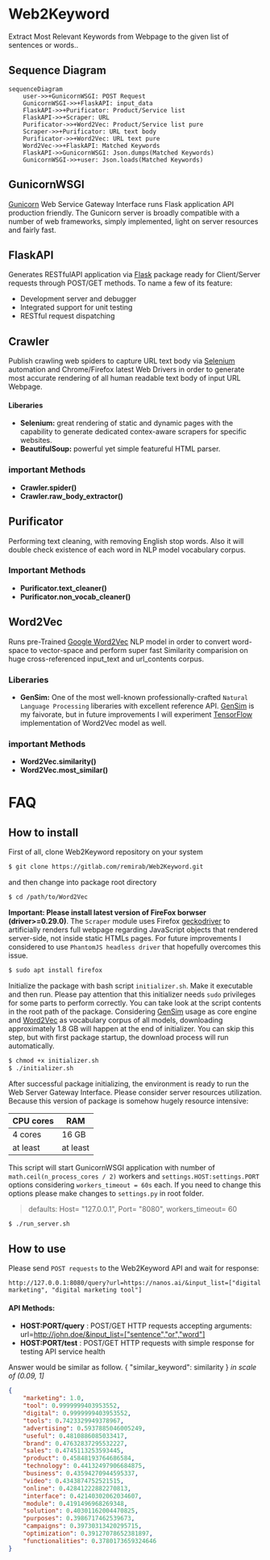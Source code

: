 # Web2Keyword
Extract Most Relevant Keywords from Webpage to the given list of sentences or words..

## Sequence Diagram
```mermaid
sequenceDiagram
    user->>+GunicornWSGI: POST Request
    GunicornWSGI->>+FlaskAPI: input_data
    FlaskAPI->>+Purificator: Product/Service list
    FlaskAPI->>+Scraper: URL
    Purificator->>+Word2Vec: Product/Service list pure
    Scraper->>+Purificator: URL text body
    Purificator->>+Word2Vec: URL text pure
    Word2Vec->>+FlaskAPI: Matched Keywords
    FlaskAPI->>GunicornWSGI: Json.dumps(Matched Keywords)
    GunicornWSGI->>+user: Json.loads(Matched Keywords)
```

## GunicornWSGI
[Gunicorn](https://gunicorn.org/) Web Service Gateway Interface runs Flask application API production friendly. The Gunicorn server is broadly compatible with a number of web frameworks, simply implemented, light on server resources and fairly fast.

## FlaskAPI
Generates RESTfulAPI application via [Flask](https://en.wikipedia.org/wiki/Flask_(web_framework)) package ready for Client/Server requests through POST/GET methods. To name a few of its feature:
* Development server and debugger
* Integrated support for unit testing
* RESTful request dispatching

## Crawler
Publish crawling web spiders to capture URL text body via [Selenium](https://www.selenium.dev/) automation and Chrome/Firefox latest Web Drivers in order to generate most accurate rendering of all human readable text body of input URL Webpage.
#### Liberaries
+ **Selenium:** great rendering of static and dynamic pages with the capability to generate dedicated contex-aware scrapers for specific websites. 
+ **BeautifulSoup:** powerful yet simple featureful HTML parser.
### important Methods
- **Crawler.spider()**
- **Crawler.raw_body_extractor()**
 
## Purificator
Performing text cleaning, with removing English stop words. Also it will double check existence of each word in NLP model vocabulary corpus.
### Important Methods
- **Purificator.text_cleaner()**
- **Purificator.non_vocab_cleaner()**

## Word2Vec
Runs pre-Trained [Google Word2Vec](https://code.google.com/archive/p/word2vec/) NLP model in order to convert word-space to vector-space and perform super fast Similarity comparision on huge cross-referenced input_text and url_contents corpus.
### Liberaries
+ **GenSim:** One of the most well-known professionally-crafted `Natural Language Processing` liberaries with excellent reference API. [GenSim](https://radimrehurek.com/gensim/) is my faivorate, but in future improvements I will experiment [TensorFlow](https://www.tensorflow.org/) implementation of Word2Vec model as well. 
### important Methods
- **Word2Vec.similarity()**
- **Word2Vec.most_similar()**

# FAQ
## How to install
First of all, clone Web2Keyword repository on your system
```bash
$ git clone https://gitlab.com/remirab/Web2Keyword.git
```
and then change into package root directory
```bash
$ cd /path/to/Word2Vec
```
**Important: Please install latest version of FireFox borwser (driver>=0.29.0)**. The `Scraper` module uses Firefox [geckodriver](https://github.com/mozilla/geckodriver) to artificially renders full webpage regarding JavaScript objects that rendered server-side, not inside static HTMLs pages. For future improvements I considered to use `PhantomJS headless driver` that hopefully overcomes this issue.
```bash
$ sudo apt install firefox
```
Initialize the package with bash script `initializer.sh`. Make it executable and then run. Please pay attention that this initializer needs `sudo` privileges for some parts to perform correctly. You can take look at the script contents in the root path of the package. Considering [GenSim](https://pypi.org/project/gensim/) usage as core engine and [Word2Vec](https://en.wikipedia.org/wiki/Word2vec) as vocabulary corpus of all models, downloading approximately 1.8 GB will happen at the end of initializer. You can skip this step, but with first package startup, the download process will run automatically. 
```bash
$ chmod +x initializer.sh
$ ./initializer.sh
```
After successful package initializing, the environment is ready to run the Web Server Gateway Interface. Please consider server resources utilization. Because this version of package is somehow hugely resource intensive:

| CPU cores     | RAM           |
| ------------- | ------------- |
| 4 cores       | 16 GB         |
| at least      | at least      |

This script will start GunicornWSGI application with number of `math.ceil(n_process_cores / 2)` workers and `settings.HOST:settings.PORT` options considering `workers_timeout = 60s` each. If you need to change this options please make changes to `settings.py` in root folder.

> defaults: Host= "127.0.0.1", Port= "8080", workers_timeout= 60

```bash
$ ./run_server.sh
```
## How to use
Please send `POST requests` to the Web2Keyword API and wait for response:
```
http://127.0.0.1:8080/query?url=https://nanos.ai/&input_list=["digital marketing", "digital marketing tool"]
```
#### API Methods:
+ **HOST:PORT/query** : POST/GET HTTP requests accepting arguments: url=http://john.doe/&input_list=["sentence","or","word"]
+ **HOST:PORT/test** : POST/GET HTTP requests with simple response for testing API service health

Answer would be similar as follow. { "similar_keyword": similarity } *in scale of (0.09, 1]*
```json
{
    "marketing": 1.0,
    "tool": 0.9999999403953552,
    "digital": 0.9999999403953552,
    "tools": 0.7423329949378967,
    "advertising": 0.5937885046005249,
    "useful": 0.4810886085033417,
    "brand": 0.47632837295532227,
    "sales": 0.4745113253593445,
    "product": 0.45848193764686584,
    "technology": 0.44132497906684875,
    "business": 0.43594270944595337,
    "video": 0.4343874752521515,
    "online": 0.42841222882270813,
    "interface": 0.42140302062034607,
    "module": 0.4191496968269348,
    "solution": 0.40301162004470825,
    "purposes": 0.3986717462539673,
    "campaigns": 0.39730313420295715,
    "optimization": 0.39127078652381897,
    "functionalities": 0.3780173659324646
}
```
